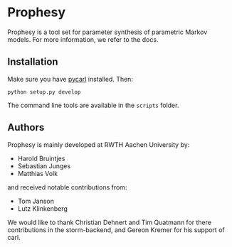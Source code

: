 Prophesy
===================

Prophesy is a tool set for parameter synthesis of parametric Markov models. 
For more information, we refer to the docs.


Installation
--------------
Make sure you have [pycarl](https://github.com/moves-rwth/pycarl) installed. Then:

    python setup.py develop 

The command line tools are available in the `scripts` folder.

Authors
--------------
Prophesy is mainly developed at RWTH Aachen University by:

- Harold Bruintjes
- Sebastian Junges
- Matthias Volk

and received notable contributions from:

- Tom Janson
- Lutz Klinkenberg

We would like to thank Christian Dehnert and Tim Quatmann for there contributions in the storm-backend, 
and Gereon Kremer for his support of carl. 

